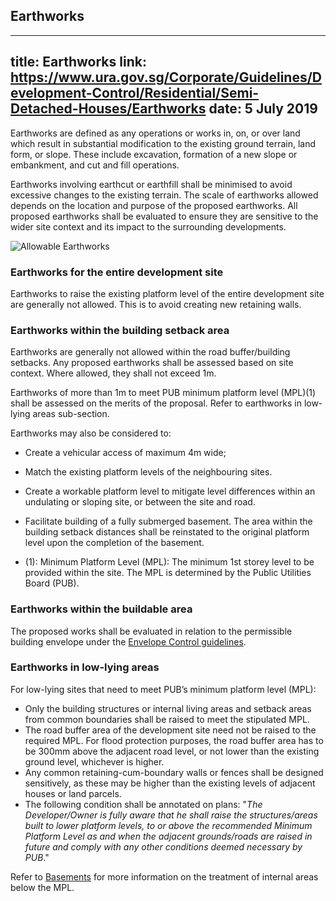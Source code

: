 
## Earthworks
---
title: Earthworks
link: https://www.ura.gov.sg/Corporate/Guidelines/Development-Control/Residential/Semi-Detached-Houses/Earthworks
date: 5 July 2019
---

Earthworks are defined as any operations or works in, on, or over land which result in substantial modification to the existing ground terrain, land form, or slope. These include excavation, formation of a new slope or embankment, and cut and fill operations.

Earthworks involving earthcut or earthfill shall be minimised to avoid excessive changes to the existing terrain. The scale of earthworks allowed depends on the location and purpose of the proposed earthworks. All proposed earthworks shall be evaluated to ensure they are sensitive to the wider site context and its impact to the surrounding developments.

![Allowable Earthworks](https://www.ura.gov.sg/-/media/Corporate/Guidelines/Development-control/Landed-Housing/LHD08_Earthworks_Allowable_Earth_Cut.jpg?h=100%25&w=100%25)

### Earthworks for the entire development site

Earthworks to raise the existing platform level of the entire development site are generally not allowed. This is to avoid creating new retaining walls.

### Earthworks within the building setback area

Earthworks are generally not allowed within the road buffer/building setbacks. Any proposed earthworks shall be assessed based on site context. Where allowed, they shall not exceed 1m.

Earthworks of more than 1m to meet PUB minimum platform level (MPL)(1) shall be assessed on the merits of the proposal. Refer to earthworks in low-lying areas sub-section.

Earthworks may also be considered to:

- Create a vehicular access of maximum 4m wide;
- Match the existing platform levels of the neighbouring sites.
- Create a workable platform level to mitigate level differences within an undulating or sloping site, or between the site and road.
- Facilitate building of a fully submerged basement. The area within the building setback distances shall be reinstated to the original platform level upon the completion of the basement.

- (1): Minimum Platform Level (MPL): The minimum 1st storey level to be provided within the site. The MPL is determined by the Public Utilities Board (PUB).

### Earthworks within the buildable area

The proposed works shall be evaluated in relation to the permissible building envelope under the [Envelope Control guidelines](https://www.ura.gov.sg/Corporate/Guidelines/Development-Control/Residential/Semi-Detached-Houses/EC).

### Earthworks in low-lying areas

For low-lying sites that need to meet PUB’s minimum platform level (MPL):

- Only the building structures or internal living areas and setback areas from common boundaries shall be raised to meet the stipulated MPL.
- The road buffer area of the development site need not be raised to the required MPL. For flood protection purposes, the road buffer area has to be 300mm above the adjacent road level, or not lower than the existing ground level, whichever is higher.
- Any common retaining-cum-boundary walls or fences shall be designed sensitively, as these may be higher than the existing levels of adjacent houses or land parcels.
- The following condition shall be annotated on plans: "_The Developer/Owner is fully aware that he shall raise the structures/areas built to lower platform levels, to or above the recommended Minimum Platform Level as and when the adjacent grounds/roads are raised in future and comply with any other conditions deemed necessary by PUB_."

Refer to [Basements](https://www.ura.gov.sg/Corporate/Guidelines/Development-Control/Residential/Semi-Detached-Houses/EC) for more information on the treatment of internal areas below the MPL.
